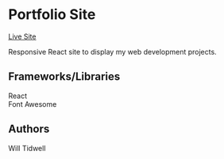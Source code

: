 # Portfolio Site
[Live Site](https://will-tidwell.netlify.app/#/)  

Responsive React site to display my web development projects.

## Frameworks/Libraries
React  
Font Awesome

## Authors
Will Tidwell